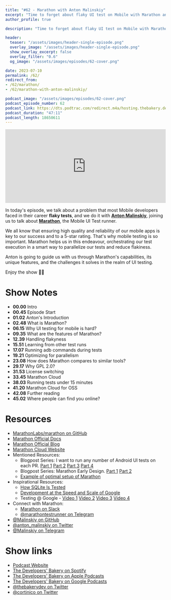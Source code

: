 ```yaml
---
title: "#62 - Marathon with Anton Malinskiy"
excerpt: "Time to forget about flaky UI test on Mobile with Marathon and Anton Malinskiy"
author_profile: true

description: "Time to forget about flaky UI test on Mobile with Marathon and Anton Malinskiy"

header:
  teaser: "/assets/images/header-single-episode.png"
  overlay_image: "/assets/images/header-single-episode.png"
  show_overlay_excerpt: false
  overlay_filter: "0.6"
  og_image: "/assets/images/episodes/62-cover.png"

date: 2023-07-10
permalink: /62/
redirect_from:
- /62/marathon/
- /62/marathon-with-anton-malinskiy/

podcast_image: "/assets/images/episodes/62-cover.png"
podcast_episode_number: 62
podcast_link: https://dts.podtrac.com/redirect.m4a/hosting.thebakery.dev/62-thedevelopersbakery-marathon.m4a
podcast_duration: "47:11"
podcast_length: 18650611
---
```


<iframe src="https://open.spotify.com/embed-podcast/show/4jV6Yoz7D38sZJlYMzJm3k" width="100%" height="232" frameborder="0" allowtransparency="true" allow="encrypted-media"></iframe>

In today's episode, we talk about a problem that most Mobile developers faced in their career **flaky tests**, and we do it with [**Anton Malinskiy**](https://twitter.com/anton_malinskiy), joining us to talk about [**Marathon**](https://github.com/MarathonLabs/marathon), the Mobile UI Test runner.

We all know that ensuring high quality and reliability of our mobile apps is key to our success and to a 5-star rating. That's why mobile testing is so important.  Marathon helps us in this endeavour, orchestrating our test execution in a smart way to parallelize our tests and reduce flakiness. 

Anton is going to guide us with us through Marathon's capabilities, its unique features, and the challenges it solves in the realm of UI testing.

Enjoy the show 👨‍🍳

# Show Notes

- **00.00** Intro
- **00.45** Episode Start
- **01.02** Anton's Introduction
- **02.48** What is Marathon?
- **06.15** Why UI testing for mobile is hard?
- **09.35** What are the features of Marathon?
- **12.39** Handling flakyness
- **15.51** Learning from other test runs
- **17.07** Running adb commands during tests
- **19.21** Optimizing for parallelism
- **23.08** How does Marathon compares to similar tools?
- **29.17** Why GPL 2.0?
- **31.53** License switching
- **33.45** Marathon Cloud
- **38.03** Running tests under 15 minutes
- **41.20** Marathon Cloud for OSS
- **42.08** Further reading
- **45.02** Where people can find you online?

# Resources

* <i class="fab fa-github"></i> [MarathonLabs/marathon on GitHub](https://github.com/MarathonLabs/marathon)
* <i class="fas fa-link"></i> [Marathon Official Docs](https://docs.marathonlabs.io/)
* <i class="fas fa-link"></i> [Marathon Official Blog](https://medium.marathonlabs.io/)
* <i class="fas fa-link"></i> [Marathon Cloud Website](https://marathonlabs.io/)
* Mentioned Resources:
    * <i class="fas fa-link"></i> Blogpost Series: I want to run any number of Android UI tests on each PR. [Part 1](https://proandroiddev.com/i-want-to-run-any-number-of-android-ui-tests-on-each-pr-your-actions-part-i-40d694c7d641) [Part 2](https://proandroiddev.com/i-want-to-run-any-number-of-android-ui-tests-on-each-pr-cost-part-ii-76e83b393aa1) [Part 3](https://medium.marathonlabs.io/i-want-to-run-any-number-of-android-ui-tests-on-each-pr-existing-solutions-part-iii-4f40b1c22b12) [Part 4](https://medium.marathonlabs.io/i-want-to-run-any-number-of-android-ui-tests-on-each-pr-existing-solutions-part-iv-c6452210a895)
    * <i class="fas fa-link"></i> Blogpost Series: Marathon Early Design. [Part 1](https://proandroiddev.com/marathon-chapter-1-97f295054cc4) [Part 2](https://proandroiddev.com/marathon-chapter-2-1cde95cfdb87)
    * <i class="fab fa-github"></i> [Example of optimal setup of Marathon](https://github.com/Malinskiy/heisenbug-2023-spring-marathon-samples/tree/master)
* Inspirational Resources:
    * <i class="fas fa-link"></i> [How SQLite Is Tested](https://www.sqlite.org/testing.html)
    * <i class="fas fa-link"></i> [Development at the Speed and Scale of Google](https://www.infoq.com/presentations/Development-at-Google/)
    * <i class="fab fa-youtube"></i> Testing @ Google - [Video 1](https://www.youtube.com/watch?v=b52aXZ2yi08) [Video 2](https://www.youtube.com/watch?v=2qv3fcXW1mg) [Video 3](https://www.youtube.com/watch?v=KH2_sB1A6lA) [Video 4](https://www.youtube.com/watch?v=yx6ErjPYDeY&t=1800s)
* Connect with Marathon:
    * <i class="fab fa-slack"></i> [Marathon on Slack](https://bit.ly/2LLghaW)
    * <i class="fas fa-paper-plane"></i> [@marathontestrunner on Telegram](https://t.me/marathontestrunner)
* <i class="fab fa-github"></i> [@Malinskiy on GitHub](https://github.com/Malinskiy)
* <i class="fab fa-twitter"></i> [@anton_malinskiy on Twitter](https://twitter.com/anton_malinskiy)
* <i class="fas fa-paper-plane"></i> [@Malinskiy on Telegram](https://t.me/Malinskiy)

# Show links

* <i class="fas fa-link"></i> [Podcast Website](https://thebakery.dev)
* <i class="fab fa-spotify"></i> [The Developers' Bakery on Spotify](https://open.spotify.com/show/4jV6Yoz7D38sZJlYMzJm3k?si=AL3ske_0R_CKlEScMhYhug)
* <i class="fas fa-podcast"></i> [The Developers' Bakery on Apple Podcasts](https://podcasts.apple.com/us/podcast/the-developers-bakery/id1542849034)
* <i class="fab fa-google-play"></i> [The Developers' Bakery on Google Podcasts](https://podcasts.google.com/feed/aHR0cHM6Ly90aGViYWtlcnkuZGV2L3BvZGNhc3QueG1s)
* <i class="fab fa-twitter"></i> [@thebakerydev on Twitter](https://twitter.com/thebakerydev)
* <i class="fab fa-twitter"></i> [@cortinico on Twitter](https://twitter.com/cortinico)